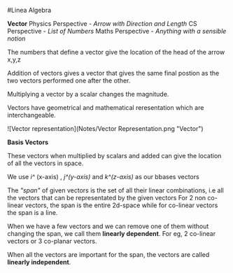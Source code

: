 #Linea Algebra

**Vector**
Physics Perspective - _Arrow with Direction and Length_
CS Perspective - _List of Numbers_
Maths Perspective - _Anything with a sensible notion_

The numbers that define a vector give the location of the head of the arrow x,y,z

Addition of vectors gives a vector that gives the same final postion as the two vectors performed one after the other.

Multiplying a vector by a scalar changes the magnitude.

Vectors have geometrical and mathematical reresentation which are interchangeable.

![Vector representation](Notes/Vector Representation.png "Vector")


**Basis Vectors**

These vectors when multiplied by scalars and added can give the location of all the vectors in space.

We use _i^_ (x-axis) , _j^(y-axis)_ and _k^(z-axis)_ as our bbases vectors

The _"span"_ of given vectors is the set of all their linear combinations, i.e all the vectors that can be representated by the given vectors
For 2 non co-linear vectors, the span is the entire 2d-space while for co-linear vectors the span is a line.

When we have a few vectors and we can remove one of them without changing the span, we call them **linearly dependent**. For eg, 2 co-linear vectors or 3 co-planar vectors.

When all the vectors are important for the span, the vectors are called **linearly independent**.